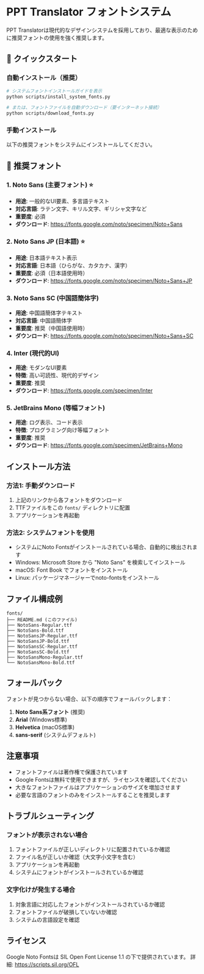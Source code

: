 # PPT Translator フォントシステム

PPT Translatorは現代的なデザインシステムを採用しており、最適な表示のために推奨フォントの使用を強く推奨します。

## 🚀 クイックスタート

### 自動インストール（推奨）

```bash
# システムフォントインストールガイドを表示
python scripts/install_system_fonts.py

# または、フォントファイルを自動ダウンロード（要インターネット接続）
python scripts/download_fonts.py
```

### 手動インストール

以下の推奨フォントをシステムにインストールしてください。

## 📝 推奨フォント

### 1. Noto Sans (主要フォント) ⭐

- **用途**: 一般的なUI要素、多言語テキスト
- **対応言語**: ラテン文字、キリル文字、ギリシャ文字など
- **重要度**: 必須
- **ダウンロード**: https://fonts.google.com/noto/specimen/Noto+Sans

### 2. Noto Sans JP (日本語) ⭐

- **用途**: 日本語テキスト表示
- **対応言語**: 日本語（ひらがな、カタカナ、漢字）
- **重要度**: 必須（日本語使用時）
- **ダウンロード**: https://fonts.google.com/noto/specimen/Noto+Sans+JP

### 3. Noto Sans SC (中国語簡体字)

- **用途**: 中国語簡体字テキスト
- **対応言語**: 中国語簡体字
- **重要度**: 推奨（中国語使用時）
- **ダウンロード**: https://fonts.google.com/noto/specimen/Noto+Sans+SC

### 4. Inter (現代的UI)

- **用途**: モダンなUI要素
- **特徴**: 高い可読性、現代的デザイン
- **重要度**: 推奨
- **ダウンロード**: https://fonts.google.com/specimen/Inter

### 5. JetBrains Mono (等幅フォント)

- **用途**: ログ表示、コード表示
- **特徴**: プログラミング向け等幅フォント
- **重要度**: 推奨
- **ダウンロード**: https://fonts.google.com/specimen/JetBrains+Mono

## インストール方法

### 方法1: 手動ダウンロード
1. 上記のリンクから各フォントをダウンロード
2. TTFファイルをこの `fonts/` ディレクトリに配置
3. アプリケーションを再起動

### 方法2: システムフォントを使用
- システムにNoto Fontsがインストールされている場合、自動的に検出されます
- Windows: Microsoft Store から "Noto Sans" を検索してインストール
- macOS: Font Book でフォントをインストール
- Linux: パッケージマネージャーでnoto-fontsをインストール

## ファイル構成例

```
fonts/
├── README.md (このファイル)
├── NotoSans-Regular.ttf
├── NotoSans-Bold.ttf
├── NotoSansJP-Regular.ttf
├── NotoSansJP-Bold.ttf
├── NotoSansSC-Regular.ttf
├── NotoSansSC-Bold.ttf
├── NotoSansMono-Regular.ttf
└── NotoSansMono-Bold.ttf
```

## フォールバック

フォントが見つからない場合、以下の順序でフォールバックします：

1. **Noto Sans系フォント** (推奨)
2. **Arial** (Windows標準)
3. **Helvetica** (macOS標準)
4. **sans-serif** (システムデフォルト)

## 注意事項

- フォントファイルは著作権で保護されています
- Google Fontsは無料で使用できますが、ライセンスを確認してください
- 大きなフォントファイルはアプリケーションのサイズを増加させます
- 必要な言語のフォントのみをインストールすることを推奨します

## トラブルシューティング

### フォントが表示されない場合
1. フォントファイルが正しいディレクトリに配置されているか確認
2. ファイル名が正しいか確認（大文字小文字を含む）
3. アプリケーションを再起動
4. システムにフォントがインストールされているか確認

### 文字化けが発生する場合
1. 対象言語に対応したフォントがインストールされているか確認
2. フォントファイルが破損していないか確認
3. システムの言語設定を確認

## ライセンス

Google Noto Fontsは SIL Open Font License 1.1 の下で提供されています。
詳細: https://scripts.sil.org/OFL
